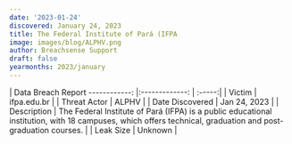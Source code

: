 ```yaml
---
date: '2023-01-24'
discovered: January 24, 2023
title: The Federal Institute of Pará (IFPA
image: images/blog/ALPHV.png
author: Breachsense Support
draft: false
yearmonths: 2023/january
---
```



| Data Breach Report
------------:     |:-------------:    | :-----:|
| Victim      | ifpa.edu.br      | 
| Threat Actor      | ALPHV      | 
| Date Discovered      | Jan 24, 2023      | 
| Description      | The Federal Institute of Pará (IFPA) is a public educational institution, with 18 campuses, which offers technical, graduation and post-graduation courses.      | 
| Leak Size      | Unknown      | 


